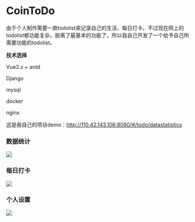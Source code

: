 # CoinToDo
由于个人制作需要一款todolist来记录自己的生活，每日打卡。不过现在网上的todolist都功能复杂，脱离了最基本的功能了，所以我自己开发了一个给予自己所需要功能的todolist。



**技术选择**

Vue3.x + antd

Django 

mysql

docker

nginx



这是我自己的项目demo：http://110.42.143.106:8080/#/todo/datastatistics

### 数据统计

![](https://pic.imgdb.cn/item/65eaafb79f345e8d0388279a.png)

### 每日打卡

![](https://pic.imgdb.cn/item/65eaafb79f345e8d03882874.png)
### 个人设置
![](https://pic.imgdb.cn/item/65eaafb89f345e8d03882988.png)
